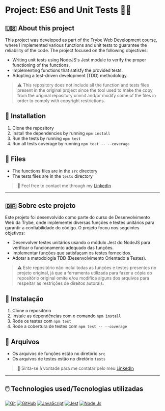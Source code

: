 # Project: ES6 and Unit Tests 🧪🔬

## 🇺🇸 About this project
This project was developed as part of the Trybe Web Development course, where I implemented various functions and unit tests to guarantee the reliability of the code. The project focused on the following objectives:

- Writing unit tests using NodeJS's Jest module to verify the proper functioning of the functions.
- Implementing functions that satisfy the provided tests.
- Adopting a test-driven development (TDD) methodology.

> ⚠️  This repository does not include all the function and tests files present in the original project since the tool used to make the copy from the original repository ommit and/or modify some of the files in order to comply with copyright restrictions.

## 📝 Installation
1. Clone the repository
2. Install the dependencies by running `npm install`
3. Run the tests by running `npm test`
4. Run all tests coverage by running `npm test -- --coverage`

## 📁 Files
 - The functions files are in the `src` directory
 - The tests files are in the `tests` directory


> 💬 Feel free to contact me through my <a href="https://www.linkedin.com/in/bshiromoto/">LinkedIn</a>

<hr>

## 🇧🇷 Sobre este projeto
Este projeto foi desenvolvido como parte do curso de Desenvolvimento Web da Trybe, onde implementei diversas funções e testes unitários para garantir a confiabilidade do código. O projeto focou nos seguintes objetivos:

- Desenvolver testes unitários usando o módulo Jest do NodeJS para verificar o funcionamento adequado das funções.
- Implementar funções que satisfaçam os testes fornecidos.
- Adotar a metodologia TDD (Desenvolvimento Orientado a Testes).

> ⚠️  Este repositório não inclui todas as funções e testes presentes no projeto original, já que a ferramenta utilizada para fazer a cópia do repositório original omite e/ou modifica alguns dos arquivos para respeitar as restrições de direitos autorais.

## 📝 Instalação
1. Clone o repositório
2. Instale as dependências com o comando `npm install`
3. Rode os testes com `npm test`
4. Rode a cobertura de testes com `npm test -- --coverage`

## 📁 Arquivos
 - Os arquivos de funções estão no diretório `src`
 - Os arquivos de testes estão no diretório `tests`


> 💬 Sinta-se à vontade para me contatar pelo meu <a href="https://www.linkedin.com/in/bshiromoto/">LinkedIn</a>

<hr>

## 🖱️ Technologies used/Tecnologias utilizadas
[![Git](https://img.shields.io/badge/Git-E44C30?style=for-the-badge&logo=git&logoColor=white)]()
[![GitHub](https://img.shields.io/badge/GitHub-100000?style=for-the-badge&logo=github&logoColor=white)]()
[![JavaScript](https://img.shields.io/badge/JavaScript-323330?style=for-the-badge&logo=javascript&logoColor=F7DF1E)]()
[![Jest](https://img.shields.io/badge/Jest-C21325?style=for-the-badge&logo=jest&logoColor=white)]()
[![Node.Js](https://img.shields.io/badge/Node.js-339933?style=for-the-badge&logo=nodedotjs&logoColor=white)]()
